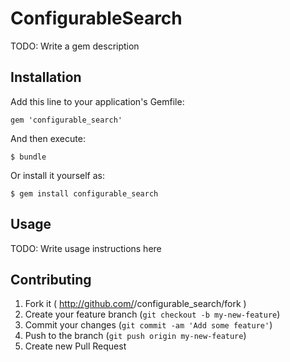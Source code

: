 # ConfigurableSearch

TODO: Write a gem description

## Installation

Add this line to your application's Gemfile:

    gem 'configurable_search'

And then execute:

    $ bundle

Or install it yourself as:

    $ gem install configurable_search

## Usage

TODO: Write usage instructions here

## Contributing

1. Fork it ( http://github.com/<my-github-username>/configurable_search/fork )
2. Create your feature branch (`git checkout -b my-new-feature`)
3. Commit your changes (`git commit -am 'Add some feature'`)
4. Push to the branch (`git push origin my-new-feature`)
5. Create new Pull Request
